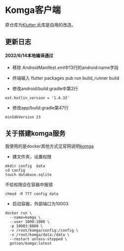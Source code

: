 # Komga客户端

原仓库为[Klutter](https://github.com/frameset/klutter),此库是自用的改造。

## 更新日志
#### 2022/6/14本地编译通过

* 移除 AndroidManifest.xml中13行的android:name字段
  
* 终端输入 flutter packages pub run build_runner build
  
* 修改android/build.gradle中第2行
```
ext.kotlin_version = '1.4.32'
```

* 修改app/build.gradle第47行
```
minSdkVersion 23
```

## 关于搭建komga服务

我使用的是docker其他方式见官网说明[komga](https://komga.org/)

* 建文件夹，设置权限
```
mkdir config  data
cd config
touch database.sqlite
```

不给权限会在容器中报错
```
chmod -R 777 config data
```

* 启动容器，外部端口为10003
```
docker run \
  --name=komga \
  --user 1000:1000 \
  -p 10003:8080 \
  -v /root/komga/config:/config \
  -v /root/komga/data:/data \
  --restart unless-stopped \
  gotson/komga:latest
```

